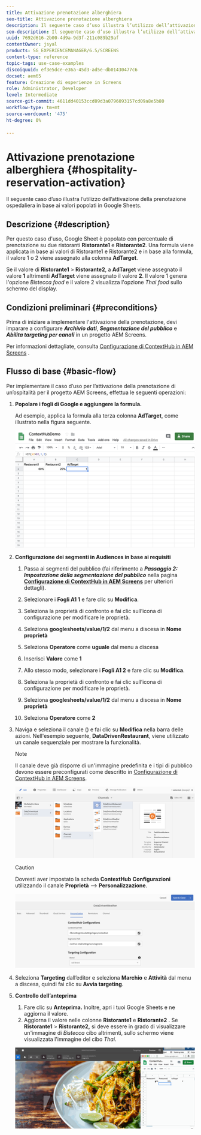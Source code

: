 ```yaml
---
title: Attivazione prenotazione alberghiera
seo-title: Attivazione prenotazione alberghiera
description: Il seguente caso d’uso illustra l’utilizzo dell’attivazione della prenotazione ospedaliera in base ai valori popolati in Google Sheets.
seo-description: Il seguente caso d’uso illustra l’utilizzo dell’attivazione della prenotazione ospedaliera in base ai valori popolati in Google Sheets.
uuid: 7692d616-2b00-4d9a-9d3f-211c089b29af
contentOwner: jsyal
products: SG_EXPERIENCEMANAGER/6.5/SCREENS
content-type: reference
topic-tags: use-case-examples
discoiquuid: ef3e5dce-e36a-45d3-ad5e-db01430477c6
docset: aem65
feature: Creazione di esperienze in Screens
role: Administrator, Developer
level: Intermediate
source-git-commit: 4611dd40153ccd09d3a0796093157cd09a8e5b80
workflow-type: tm+mt
source-wordcount: '475'
ht-degree: 0%

---
```



# Attivazione prenotazione alberghiera {#hospitality-reservation-activation}

Il seguente caso d’uso illustra l’utilizzo dell’attivazione della prenotazione ospedaliera in base ai valori popolati in Google Sheets.

## Descrizione {#description}

Per questo caso d&#39;uso, Google Sheet è popolato con percentuale di prenotazione su due ristoranti **Ristorante1** e **Ristorante2**. Una formula viene applicata in base ai valori di Ristorante1 e Ristorante2 e in base alla formula, il valore 1 o 2 viene assegnato alla colonna **AdTarget**.

Se il valore di **Ristorante1** > **Ristorante2**, a **AdTarget** viene assegnato il valore **1** altrimenti **AdTarget** viene assegnato il valore **2**. Il valore 1 genera l&#39;opzione *Bistecca food* e il valore 2 visualizza l&#39;opzione *Thai food* sullo schermo del display.

## Condizioni preliminari {#preconditions}

Prima di iniziare a implementare l&#39;attivazione della prenotazione, devi imparare a configurare ***Archivio dati***, ***Segmentazione del pubblico*** e ***Abilita targeting per canali*** in un progetto AEM Screens.

Per informazioni dettagliate, consulta [Configurazione di ContextHub in AEM Screens](configuring-context-hub.md) .

## Flusso di base {#basic-flow}

Per implementare il caso d’uso per l’attivazione della prenotazione di un’ospitalità per il progetto AEM Screens, effettua le seguenti operazioni:

1. **Popolare i fogli di Google e aggiungere la formula.**

   Ad esempio, applica la formula alla terza colonna **AdTarget**, come illustrato nella figura seguente.

   ![screen_shot_2019-04-29at94132am](assets/screen_shot_2019-04-29at94132am.png)

1. **Configurazione dei segmenti in Audiences in base ai requisiti**

   1. Passa ai segmenti del pubblico (fai riferimento a ***Passaggio 2: Impostazione della segmentazione del pubblico*** nella pagina **[Configurazione di ContextHub in AEM Screens](configuring-context-hub.md)** per ulteriori dettagli).

   1. Selezionare i **Fogli A1 1** e fare clic su **Modifica**.

   1. Seleziona la proprietà di confronto e fai clic sull’icona di configurazione per modificare le proprietà.
   1. Seleziona **googlesheets/value/1/2** dal menu a discesa in **Nome proprietà**

   1. Seleziona **Operatore** come **uguale** dal menu a discesa

   1. Inserisci **Valore** come **1**

   1. Allo stesso modo, selezionare i **Fogli A1 2** e fare clic su **Modifica**.

   1. Seleziona la proprietà di confronto e fai clic sull’icona di configurazione per modificare le proprietà.
   1. Seleziona **googlesheets/value/1/2** dal menu a discesa in **Nome proprietà**

   1. Seleziona **Operatore** come **2**

1. Naviga e seleziona il canale () e fai clic su **Modifica** nella barra delle azioni. Nell&#39;esempio seguente, **DataDrivenRestaurant**, viene utilizzato un canale sequenziale per mostrare la funzionalità.

   >[!NOTE]
   >
   >Il canale deve già disporre di un&#39;immagine predefinita e i tipi di pubblico devono essere preconfigurati come descritto in [Configurazione di ContextHub in AEM Screens](configuring-context-hub.md).

   ![screen_shot_2019-05-08at14652pm](assets/screen_shot_2019-05-08at14652pm.png)

   >[!CAUTION]
   >
   >Dovresti aver impostato la scheda **ContextHub** **Configurazioni** utilizzando il canale **Proprietà** —> **Personalizzazione**.

   ![screen_shot_2019-05-08at114106am](assets/screen_shot_2019-05-08at114106am.png)

1. Seleziona **Targeting** dall’editor e seleziona **Marchio** e **Attività** dal menu a discesa, quindi fai clic su **Avvia targeting**.
1. **Controllo dell’anteprima**

   1. Fare clic su **Anteprima.** Inoltre, apri i tuoi Google Sheets e ne aggiorna il valore.
   1. Aggiorna il valore nelle colonne **Ristorante1** e **Ristorante2** . Se **Ristorante1** > **Ristorante2,** si deve essere in grado di visualizzare un&#39;immagine di *Bistecca* cibo altrimenti, sullo schermo viene visualizzata l&#39;immagine del cibo *Thai*.

   ![risultato5](assets/result5.gif)

